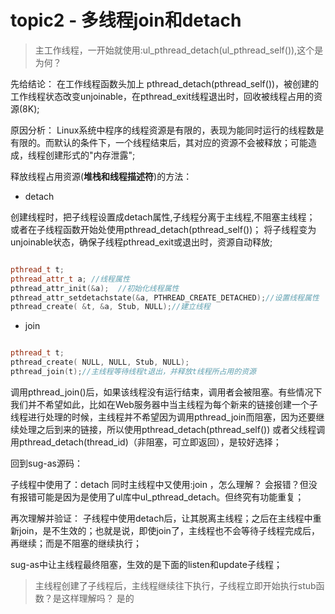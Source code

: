 # topic2 - 多线程join和detach


> 主工作线程，一开始就使用:ul_pthread_detach(ul_pthread_self()),这个是为何？

先给结论：
在工作线程函数头加上 pthread_detach(pthread_self())，被创建的工作线程状态改变unjoinable，在pthread_exit线程退出时，回收被线程占用的资源(8K);


原因分析：
Linux系统中程序的线程资源是有限的，表现为能同时运行的线程数是有限的。而默认的条件下，一个线程结束后，其对应的资源不会被释放；可能造成，线程创建形式的"内存泄露";

释放线程占用资源(**堆栈和线程描述符**)的方法：

* detach

创建线程时，把子线程设置成detach属性,子线程分离于主线程,不阻塞主线程；
或者在子线程函数开始处使用pthread_detach(pthread_self())；
将子线程变为unjoinable状态，确保子线程pthread_exit或退出时，资源自动释放;

```c++

pthread_t t;
pthread_attr_t a; //线程属性
pthread_attr_init(&a);  //初始化线程属性
pthread_attr_setdetachstate(&a, PTHREAD_CREATE_DETACHED);//设置线程属性
pthread_create( &t, &a, Stub, NULL);//建立线程

```


* join

```c++

pthread_t t;
pthread_create( NULL, NULL, Stub, NULL);
pthread_join(t);//主线程等待线程t退出，并释放t线程所占用的资源

```

调用pthread_join()后，如果该线程没有运行结束，调用者会被阻塞。有些情况下我们并不希望如此，比如在Web服务器中当主线程为每个新来的链接创建一个子线程进行处理的时候，主线程并不希望因为调用pthread_join而阻塞，因为还要继续处理之后到来的链接，所以使用pthread_detach(pthread_self()) 
或者父线程调用pthread_detach(thread_id)（非阻塞，可立即返回），是较好选择；


回到sug-as源码：

子线程中使用了：detach 同时主线程中又使用:join ，怎么理解？ 会报错？但没有报错可能是因为是使用了ul库中ul_pthread_detach。但终究有功能重复；
 
再次理解并验证： 子线程中使用detach后，让其脱离主线程；之后在主线程中重新join，是不生效的；也就是说，即使join了，主线程也不会等待子线程完成后，再继续；而是不阻塞的继续执行；

sug-as中让主线程最终阻塞，生效的是下面的listen和update子线程；


> 主线程创建了子线程后，主线程继续往下执行，子线程立即开始执行stub函数？是这样理解吗？
> 是的
